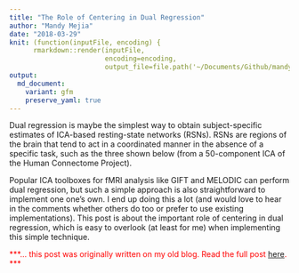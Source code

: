 ```yaml
---
title: "The Role of Centering in Dual Regression"
author: "Mandy Mejia"
date: "2018-03-29"
knit: (function(inputFile, encoding) { 
      rmarkdown::render(inputFile,
                        encoding=encoding, 
                        output_file=file.path('~/Documents/Github/mandymejia.github.io/_posts/', '2018-03-29-DualRegression.md')) })
output:
  md_document:
    variant: gfm
    preserve_yaml: true
---
```


Dual regression is maybe the simplest way to obtain subject-specific
estimates of ICA-based resting-state networks (RSNs). RSNs are regions
of the brain that tend to act in a coordinated manner in the absence of
a specific task, such as the three shown below (from a 50-component ICA
of the Human Connectome Project).

Popular ICA toolboxes for fMRI analysis like GIFT and MELODIC can
perform dual regression, but such a simple approach is also
straightforward to implement one one’s own. I end up doing this a lot
(and would love to hear in the comments whether others do too or prefer
to use existing implementations). This post is about the important role
of centering in dual regression, which is easy to overlook (at least for
me) when implementing this simple technique.

<span style="color:red"> ***… this post was originally written on my old
blog. Read the full post
[here](https://mandymejia.wordpress.com/2018/03/29/the-role-of-centering-in-dual-regression/).
*** </span>
